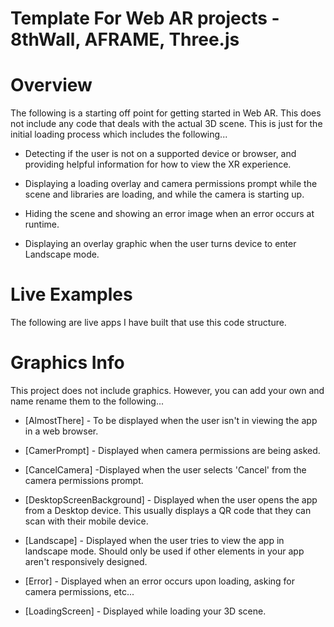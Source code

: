 # Template For Web AR projects - 8thWall, AFRAME, Three.js

# Overview

The following is a starting off point for getting started in Web AR. This does not include any code that deals with the actual 3D scene. This is just for the initial loading process which includes the following...

* Detecting if the user is not on a supported device or browser, and providing helpful information for how to view the XR experience.

* Displaying a loading overlay and camera permissions prompt while the scene and libraries are loading, and while the camera is starting up.

* Hiding the scene and showing an error image when an error occurs at runtime.

* Displaying an overlay graphic when the user turns device to enter Landscape mode.

# Live Examples

The following are live apps I have built that use this code structure.



# Graphics Info

This project does not include graphics. However, you can add your own and name rename them to the following...

* [AlmostThere] - To be displayed when the user isn't in viewing the app in a web browser.

* [CamerPrompt] - Displayed when camera permissions are being asked.

* [CancelCamera] -Displayed when the user selects 'Cancel' from the camera permissions prompt.

* [DesktopScreenBackground] - Displayed when the user opens the app from a Desktop device. This usually displays a QR code that they can scan with their mobile device.

* [Landscape] - Displayed when the user tries to view the app in landscape mode. Should only be used if other elements in your app aren't responsively designed.

* [Error] - Displayed when an error occurs upon loading, asking for camera permissions, etc...

* [LoadingScreen] - Displayed while loading your 3D scene.
